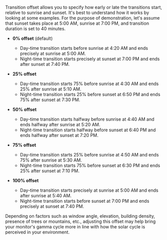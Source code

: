 Transition offset allows you to specify how early or late the transitions start, relative to sunrise and sunset.
It's best to understand how it works by looking at some examples.
For the purpose of demonstration, let's assume that sunset takes place at 5:00 AM, sunrise at 7:00 PM, and transition duration is set to 40 minutes.

- **0% offset** (default)

  - Day-time transition starts before sunrise at 4:20 AM and ends precisely at sunrise at 5:00 AM.
  - Night-time transition starts precisely at sunset at 7:00 PM and ends after sunset at 7:40 PM.

- **25% offset**

  - Day-time transition starts 75% before sunrise at 4:30 AM and ends 25% after sunrise at 5:10 AM.
  - Night-time transition starts 25% before sunset at 6:50 PM and ends 75% after sunset at 7:30 PM.

- **50% offset**

  - Day-time transition starts halfway before sunrise at 4:40 AM and ends halfway after sunrise at 5:20 AM.
  - Night-time transition starts halfway before sunset at 6:40 PM and ends halfway after sunset at 7:20 PM.

- **75% offset**

  - Day-time transition starts 25% before sunrise at 4:50 AM and ends 75% after sunrise at 5:30 AM.
  - Night-time transition starts 75% before sunset at 6:30 PM and ends 25% after sunset at 7:10 PM.

- **100% offset**

  - Day-time transition starts precisely at sunrise at 5:00 AM and ends after sunrise at 5:40 AM.
  - Night-time transition starts before sunset at 7:00 PM and ends precisely at sunset at 7:40 PM.

Depending on factors such as window angle, elevation, building density, presence of trees or mountains, etc., adjusting this offset may help bring your monitor's gamma cycle more in line with how the solar cycle is perceived in your environment.